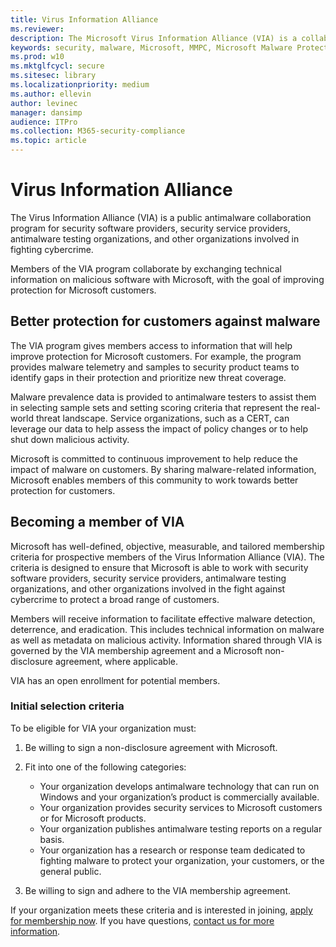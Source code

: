 ```yaml
---
title: Virus Information Alliance
ms.reviewer: 
description: The Microsoft Virus Information Alliance (VIA) is a collaborative antimalware program for organizations fighting cybercrime.
keywords: security, malware, Microsoft, MMPC, Microsoft Malware Protection Center, partners, sharing, samples, vendor exchange, CSS, alliance, WDSI
ms.prod: w10
ms.mktglfcycl: secure
ms.sitesec: library
ms.localizationpriority: medium
ms.author: ellevin
author: levinec
manager: dansimp
audience: ITPro
ms.collection: M365-security-compliance  
ms.topic: article
---
```

# Virus Information Alliance

The Virus Information Alliance (VIA) is a public antimalware collaboration program for security software providers, security service providers, antimalware testing organizations, and other organizations involved in fighting cybercrime.

Members of the VIA program collaborate by exchanging technical information on malicious software with Microsoft, with the goal of improving protection for Microsoft customers.

## Better protection for customers against malware

The VIA program gives members access to information that will help improve protection for Microsoft customers. For example, the program provides malware telemetry and samples to security product teams to identify gaps in their protection and prioritize new threat coverage.

Malware prevalence data is provided to antimalware testers to assist them in selecting sample sets and setting scoring criteria that represent the real-world threat landscape. Service organizations, such as a CERT, can leverage our data to help assess the impact of policy changes or to help shut down malicious activity.

Microsoft is committed to continuous improvement to help reduce the impact of malware on customers. By sharing malware-related information, Microsoft enables members of this community to work towards better protection for customers.

## Becoming a member of VIA

Microsoft has well-defined, objective, measurable, and tailored membership criteria for prospective members of the Virus Information Alliance (VIA). The criteria is designed to ensure that Microsoft is able to work with security software providers, security service providers, antimalware testing organizations, and other organizations involved in the fight against cybercrime to protect a broad range of customers.

Members will receive information to facilitate effective malware detection, deterrence, and eradication. This includes technical information on malware as well as metadata on malicious activity. Information shared through VIA is governed by the VIA membership agreement and a Microsoft non-disclosure agreement, where applicable.

VIA has an open enrollment for potential members.

### Initial selection criteria

To be eligible for VIA your organization must:

1. Be willing to sign a non-disclosure agreement with Microsoft.

2. Fit into one of the following categories:
   * Your organization develops antimalware technology that can run on Windows and your organization’s product is commercially available.
   * Your organization provides security services to Microsoft customers or for Microsoft products.
   * Your organization publishes antimalware testing reports on a regular basis.
   * Your organization has a research or response team dedicated to fighting malware to protect your organization, your customers, or the general public.

3. Be willing to sign and adhere to the VIA membership agreement.

If your organization meets these criteria and is interested in joining, [apply for membership now](https://www.microsoft.com/wdsi/alliances/apply-alliance-membership). If you have questions, [contact us for more information](https://www.microsoft.com/wdsi/alliances/collaboration-inquiry).
